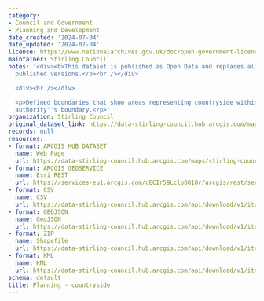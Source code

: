 ```yaml
---
category:
- Council and Government
- Planning and Development
date_created: '2024-07-04'
date_updated: '2024-07-04'
license: https://www.nationalarchives.gov.uk/doc/open-government-licence/version/3/
maintainer: Stirling Council
notes: '<div><b>This dataset is published as Open Data and replaces all previously
  published versions.</b><br /></div>

  <div><br /></div>

  <p>Defined boundaries that show areas representing countryside within a planning
  authority''s boundary.</p>'
organization: Stirling Council
original_dataset_link: https://data-stirling-council.hub.arcgis.com/maps/stirling-council::planning-countryside
records: null
resources:
- format: ARCGIS HUB DATASET
  name: Web Page
  url: https://data-stirling-council.hub.arcgis.com/maps/stirling-council::planning-countryside
- format: ARCGIS GEOSERVICE
  name: Esri REST
  url: https://services-eu1.arcgis.com/cECIr59LclpO818r/arcgis/rest/services/planning_countryside/FeatureServer/4
- format: CSV
  name: CSV
  url: https://data-stirling-council.hub.arcgis.com/api/download/v1/items/bf6c718045d348a88ca5ef890a1d8346/csv?layers=4
- format: GEOJSON
  name: GeoJSON
  url: https://data-stirling-council.hub.arcgis.com/api/download/v1/items/bf6c718045d348a88ca5ef890a1d8346/geojson?layers=4
- format: ZIP
  name: Shapefile
  url: https://data-stirling-council.hub.arcgis.com/api/download/v1/items/bf6c718045d348a88ca5ef890a1d8346/shapefile?layers=4
- format: KML
  name: KML
  url: https://data-stirling-council.hub.arcgis.com/api/download/v1/items/bf6c718045d348a88ca5ef890a1d8346/kml?layers=4
schema: default
title: Planning - countryside
---
```

